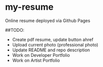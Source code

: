 # my-resume
Online resume deployed via Github Pages

##TODO:

- Create pdf resume, update button ahref
- Upload current photo (professional photo)
- Update README and repo description
- Work on Developer Portfolio
- Work on Artist Portfolio